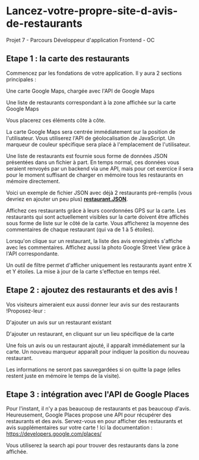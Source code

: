 # Lancez-votre-propre-site-d-avis-de-restaurants
Projet 7 - Parcours Développeur d'application Frontend - OC

## Etape 1 : la carte des restaurants
Commencez par les fondations de votre application. Il y aura 2 sections principales :

Une carte Google Maps, chargée avec l'API de Google Maps

Une liste de restaurants correspondant à la zone affichée sur la carte Google Maps

Vous placerez ces éléments côte à côte.

La carte Google Maps sera centrée immédiatement sur la position de l'utilisateur. Vous utiliserez l'API de géolocalisation de JavaScript. Un marqueur de couleur spécifique sera placé à l'emplacement de l'utilisateur.

Une liste de restaurants est fournie sous forme de données JSON présentées dans un fichier à part. En temps normal, ces données vous seraient renvoyés par un backend via une API, mais pour cet exercice il sera pour le moment suffisant de charger en mémoire tous les restaurants en mémoire directement.

Voici un exemple de fichier JSON avec déjà 2 restaurants pré-remplis (vous devriez en ajouter un peu plus) [__restaurant.JSON__](.restaurant.JSON).

Affichez ces restaurants grâce à leurs coordonnées GPS sur la carte. Les restaurants qui sont actuellement visibles sur la carte doivent être affichés sous forme de liste sur le côté de la carte. Vous afficherez la moyenne des commentaires de chaque restaurant (qui va de 1 à 5 étoiles).

Lorsqu'on clique sur un restaurant, la liste des avis enregistrés s'affiche avec les commentaires. Affichez aussi la photo Google Street View grâce à l'API correspondante.

Un outil de filtre permet d'afficher uniquement les restaurants ayant entre X et Y étoiles. La mise à jour de la carte s'effectue en temps réel.

## Etape 2 : ajoutez des restaurants et des avis !
Vos visiteurs aimeraient eux aussi donner leur avis sur des restaurants !Proposez-leur :

D'ajouter un avis sur un restaurant existant

D'ajouter un restaurant, en cliquant sur un lieu spécifique de la carte

Une fois un avis ou un restaurant ajouté, il apparaît immédiatement sur la carte. Un nouveau marqueur apparaît pour indiquer la position du nouveau restaurant.

Les informations ne seront pas sauvegardées si on quitte la page (elles restent juste en mémoire le temps de la visite).

## Etape 3 : intégration avec l'API de Google Places
Pour l'instant, il n'y a pas beaucoup de restaurants et pas beaucoup d'avis. Heureusement, Google Places propose une API pour récupérer des restaurants et des avis. Servez-vous en pour afficher des restaurants et avis supplémentaires sur votre carte ! Ici la documentation : https://developers.google.com/places/


Vous utiliserez la search api pour trouver des restaurants dans la zone affichée.